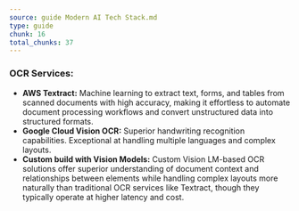 ```yaml
---
source: guide Modern AI Tech Stack.md
type: guide
chunk: 16
total_chunks: 37
---
```


### OCR Services:

* **AWS Textract:** Machine learning to extract text, forms, and tables from scanned documents with high accuracy, making it effortless to automate document processing workflows and convert unstructured data into structured formats.
* **Google Cloud Vision OCR:** Superior handwriting recognition capabilities. Exceptional at handling multiple languages and complex layouts.
* **Custom build with Vision Models:** Custom Vision LM-based OCR solutions offer superior understanding of document context and relationships between elements while handling complex layouts more naturally than traditional OCR services like Textract, though they typically operate at higher latency and cost.